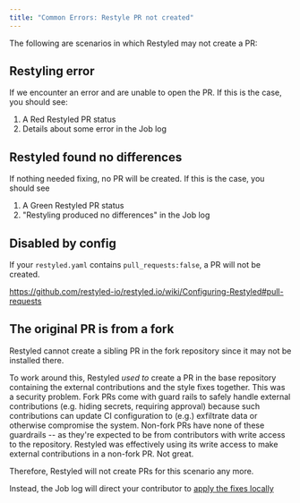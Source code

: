 ```yaml
---
title: "Common Errors: Restyle PR not created"
---
```


The following are scenarios in which Restyled may not create a PR:

## Restyling error

If we encounter an error and are unable to open the PR. If this is the case, you should see:

1. A Red Restyled PR status
1. Details about some error in the Job log

## Restyled found no differences

If nothing needed fixing, no PR will be created. If this is the case, you should see

1. A Green Restyled PR status
1. "Restyling produced no differences" in the Job log

## Disabled by config

If your `restyled.yaml` contains `pull_requests:false`, a PR will not be created.

https://github.com/restyled-io/restyled.io/wiki/Configuring-Restyled#pull-requests

## The original PR is from a fork

Restyled cannot create a sibling PR in the fork repository since it may not be installed there.

To work around this, Restyled _used to_ create a PR in the base repository containing the external contributions and the style fixes together. This was a security problem. Fork PRs come with guard rails to safely handle external contributions (e.g. hiding secrets, requiring approval) because such contributions can update CI configuration to (e.g.) exfiltrate data or otherwise compromise the system. Non-fork PRs have none of these guardrails -- as they're expected to be from contributors with write access to the repository. Restyled was effectively using its write access to make external contributions in a non-fork PR. Not great.

Therefore, Restyled will not create PRs for this scenario any more.

Instead, the Job log will direct your contributor to [apply the fixes locally](https://github.com/restyled-io/restyled.io/wiki/Applying-Fixes-Locally)
